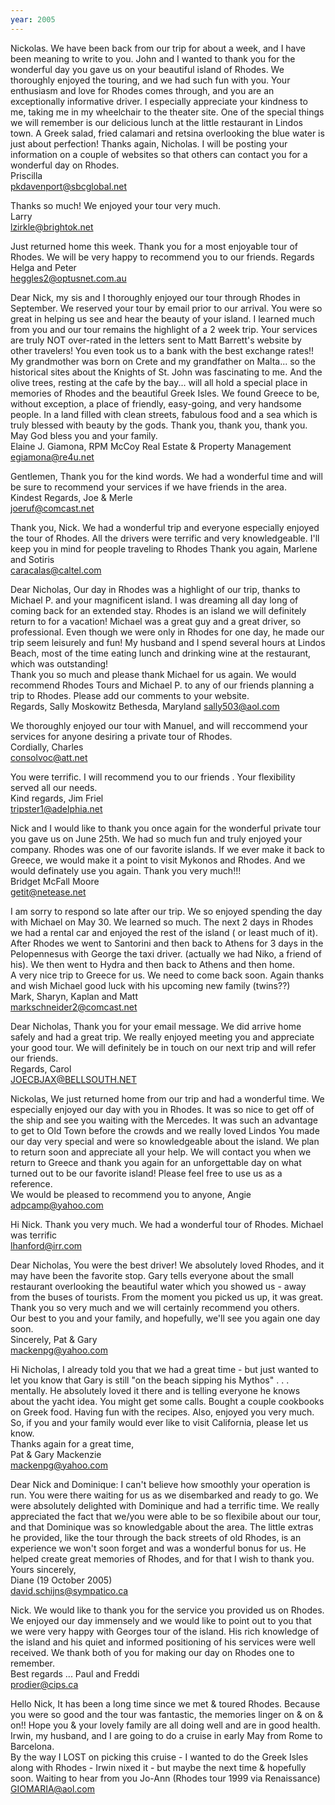 ```yaml
---
year: 2005
---
```

Nickolas. We have been back from our trip for about a week, and I have been meaning to write to you. John and I wanted to thank you for the wonderful day you gave us on your beautiful island of Rhodes. We thoroughly enjoyed the touring, and we had such fun with you. Your enthusiasm and love for Rhodes comes through, and you are an exceptionally informative driver. I especially appreciate your kindness to me, taking me in my wheelchair to the theater site. One of the special things we will remember is our delicious lunch at the little restaurant in Lindos town. A Greek salad, fried calamari and retsina overlooking the blue water is just about perfection! Thanks again, Nicholas. I will be posting your information on a couple of websites so that others can contact you for a wonderful day on Rhodes.<br>
Priscilla<br>
pkdavenport@sbcglobal.net

Thanks so much! We enjoyed your tour very much.<br>
Larry<br>
lzirkle@brightok.net

Just returned home this week. Thank you for a most enjoyable tour of Rhodes. We will be very happy to recommend you to our friends. Regards<br>
Helga and Peter<br>
heggles2@optusnet.com.au

Dear Nick, my sis and I thoroughly enjoyed our tour through Rhodes in September. We reserved your tour by email prior to our arrival. You were so great in helping us see and hear the beauty of your island. I learned much from you and our tour remains the highlight of a 2 week trip. Your services are truly NOT over-rated in the letters sent to Matt Barrett's website by other travelers! You even took us to a bank with the best exchange rates!! My grandmother was born on Crete and my grandfather on Malta... so the historical sites about the Knights of St. John was fascinating to me. And the olive trees, resting at the cafe by the bay... will all hold a special place in memories of Rhodes and the beautiful Greek Isles. We found Greece to be, without exception, a place of friendly, easy-going, and very handsome people. In a land filled with clean streets, fabulous food and a sea which is truly blessed with beauty by the gods. Thank you, thank you, thank you. May God bless you and your family.<br>
Elaine J. Giamona, RPM McCoy Real Estate & Property Management<br>
egiamona@re4u.net

Gentlemen, Thank you for the kind words. We had a wonderful time and will be sure to recommend your services if we have friends in the area.<br>
Kindest Regards, Joe & Merle<br>
joeruf@comcast.net

Thank you, Nick. We had a wonderful trip and everyone especially enjoyed the tour of Rhodes. All the drivers were terrific and very knowledgeable. I'll keep you in mind for people traveling to Rhodes Thank you again, Marlene and Sotiris<br>
caracalas@caltel.com

Dear Nicholas, Our day in Rhodes was a highlight of our trip, thanks to Michael P. and your magnificent island. I was dreaming all day long of coming back for an extended stay. Rhodes is an island we will definitely return to for a vacation! Michael was a great guy and a great driver, so professional. Even though we were only in Rhodes for one day, he made our trip seem leisurely and fun! My husband and I spend several hours at Lindos Beach, most of the time eating lunch and drinking wine at the restaurant, which was outstanding!<br>
Thank you so much and please thank Michael for us again. We would recommend Rhodes Tours and Michael P. to any of our friends planning a trip to Rhodes. Please add our comments to your website.<br>
Regards, Sally Moskowitz Bethesda, Maryland sally503@aol.com

We thoroughly enjoyed our tour with Manuel, and will reccommend your services for anyone desiring a private tour of Rhodes.<br>
Cordially, Charles<br>
consolvoc@att.net

You were terrific. I will recommend you to our friends . Your flexibility served all our needs.<br>
Kind regards, Jim Friel<br>
tripster1@adelphia.net

Nick and I would like to thank you once again for the wonderful private tour you gave us on June 25th. We had so much fun and truly enjoyed your company. Rhodes was one of our favorite islands. If we ever make it back to Greece, we would make it a point to visit Mykonos and Rhodes. And we would definately use you again. Thank you very much!!!<br>
Bridget McFall Moore<br>
getit@netease.net

I am sorry to respond so late after our trip. We so enjoyed spending the day with Michael on May 30. We learned so much. The next 2 days in Rhodes we had a rental car and enjoyed the rest of the island ( or least much of it). After Rhodes we went to Santorini and then back to Athens for 3 days in the Pelopennesus with George the taxi driver. (actually we had Niko, a friend of his). We then went to Hydra and then back to Athens and then home.<br>
A very nice trip to Greece for us. We need to come back soon. Again thanks and wish Michael good luck with his upcoming new family (twins??)<br>
Mark, Sharyn, Kaplan and Matt<br>
markschneider2@comcast.net

Dear Nicholas, Thank you for your email message. We did arrive home safely and had a great trip. We really enjoyed meeting you and appreciate your good tour. We will definitely be in touch on our next trip and will refer our friends.<br>
Regards, Carol<br>
JOECBJAX@BELLSOUTH.NET

Nickolas, We just returned home from our trip and had a wonderful time. We especially enjoyed our day with you in Rhodes. It was so nice to get off of the ship and see you waiting with the Mercedes. It was such an advantage to get to Old Town before the crowds and we really loved Lindos You made our day very special and were so knowledgeable about the island. We plan to return soon and appreciate all your help. We will contact you when we return to Greece and thank you again for an unforgettable day on what turned out to be our favorite island! Please feel free to use us as a reference.<br>
We would be pleased to recommend you to anyone, Angie<br>
adpcamp@yahoo.com

Hi Nick. Thank you very much. We had a wonderful tour of Rhodes. Michael was terrific<br>
lhanford@irr.com

Dear Nicholas, You were the best driver! We absolutely loved Rhodes, and it may have been the favorite stop. Gary tells everyone about the small restaurant overlooking the beautiful water which you showed us - away from the buses of tourists. From the moment you picked us up, it was great. Thank you so very much and we will certainly recommend you others.<br>
Our best to you and your family, and hopefully, we'll see you again one day soon.<br>
Sincerely, Pat & Gary<br>
mackenpg@yahoo.com

Hi Nicholas, I already told you that we had a great time - but just wanted to let you know that Gary is still "on the beach sipping his Mythos" . . . mentally. He absolutely loved it there and is telling everyone he knows about the yacht idea. You might get some calls. Bought a couple cookbooks on Greek food. Having fun with the recipes. Also, enjoyed you very much. So, if you and your family would ever like to visit California, please let us know.<br>
Thanks again for a great time,<br>
Pat & Gary Mackenzie<br>
mackenpg@yahoo.com

Dear Nick and Dominique: I can't believe how smoothly your operation is run. You were there waiting for us as we disembarked and ready to go. We were absolutely delighted with Dominique and had a terrific time. We really appreciated the fact that we/you were able to be so flexibile about our tour, and that Dominique was so knowledgable about the area. The little extras he provided, like the tour through the back streets of old Rhodes, is an experience we won't soon forget and was a wonderful bonus for us. He helped create great memories of Rhodes, and for that I wish to thank you. Yours sincerely,<br>
Diane (19 October 2005)<br>
david.schijns@sympatico.ca

Nick. We would like to thank you for the service you provided us on Rhodes. We enjoyed our day immensely and we would like to point out to you that we were very happy with Georges tour of the island. His rich knowledge of the island and his quiet and informed positioning of his services were well received. We thank both of you for making our day on Rhodes one to remember.<br>
Best regards ... Paul and Freddi<br>
prodier@cips.ca

Hello Nick, It has been a long time since we met & toured Rhodes. Because you were so good and the tour was fantastic, the memories linger on & on & on!! Hope you & your lovely family are all doing well and are in good health.<br>
Irwin, my husband, and I are going to do a cruise in early May from Rome to Barcelona.<br>
By the way I LOST on picking this cruise - I wanted to do the Greek Isles along with Rhodes - Irwin nixed it - but maybe the next time & hopefully soon. Waiting to hear from you Jo-Ann (Rhodes tour 1999 via Renaissance) GIOMARIA@aol.com